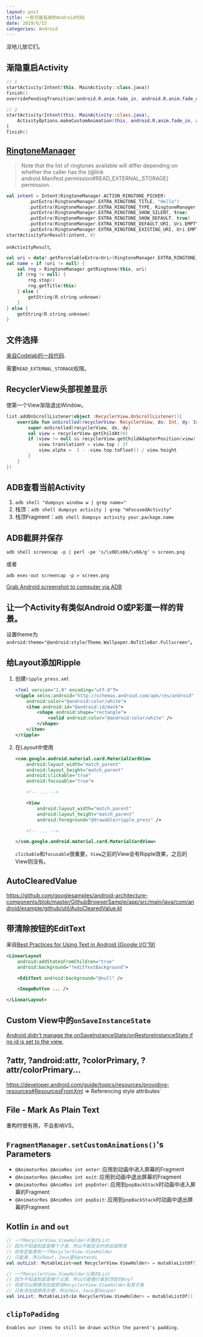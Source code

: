 ```yaml
---
layout: post
title: 一些可能有用的Android代码
date: 2019/6/15
categories: Android
---
```


没地儿放它们。

<!--more-->

## 渐隐重启Activity

```Kotlin
// 1
startActivity(Intent(this, MainActivity::class.java))
finish()
overridePendingTransition(android.R.anim.fade_in, android.R.anim.fade_out)

// 2
startActivity(Intent(this, MainActivity::class.java),
    ActivityOptions.makeCustomAnimation(this, android.R.anim.fade_in, android.R.anim.fade_out).toBundle()
)
finish()
```

## [RingtoneManager](https://developer.android.com/reference/android/media/RingtoneManager.html)

> Note that the list of ringtones available will differ depending on whether the caller has the {@link android.Manifest.permission#READ_EXTERNAL_STORAGE} permission.

```Kotlin
val intent = Intent(RingtoneManager.ACTION_RINGTONE_PICKER)
        .putExtra(RingtoneManager.EXTRA_RINGTONE_TITLE, "Hello")
        .putExtra(RingtoneManager.EXTRA_RINGTONE_TYPE, RingtoneManager.TYPE_ALL)
        .putExtra(RingtoneManager.EXTRA_RINGTONE_SHOW_SILENT, true)
        .putExtra(RingtoneManager.EXTRA_RINGTONE_SHOW_DEFAULT, true)
        .putExtra(RingtoneManager.EXTRA_RINGTONE_DEFAULT_URI, Uri.EMPTY)
        .putExtra(RingtoneManager.EXTRA_RINGTONE_EXISTING_URI, Uri.EMPTY)
startActivityForResult(intent, 0)
```

`onActivityResult`,

```Kotlin
val uri = data?.getParcelableExtra<Uri>(RingtoneManager.EXTRA_RINGTONE_PICKED_URI)
val name = if (uri != null) {
    val rng = RingtoneManager.getRingtone(this, uri)
    if (rng != null) {
        rng.stop()
        rng.getTitle(this)
    } else {
        getString(R.string.unknown)
    }
} else {
    getString(R.string.unknown)
}
```

## 文件选择

[来自Codelab的一段代码](https://github.com/googlecodelabs/android-storage-permissions/blob/master/app/src/main/java/com/google/samples/dataprivacy/page/importimage/ImageImportActivity.java#L125).

需要`READ_EXTERNAL_STORAGE`权限。

## RecyclerView头部视差显示

使第一个View渐隐退出Window。

```Kotlin
list.addOnScrollListener(object :RecyclerView.OnScrollListener(){
    override fun onScrolled(recyclerView: RecyclerView, dx: Int, dy: Int) {
        super.onScrolled(recyclerView, dx, dy)
        val view = recyclerView.getChildAt(0)
        if (view != null && recyclerView.getChildAdapterPosition(view) == 0) {
            view.translationY = view.top / 3f
            view.alpha =  1 - -view.top.toFloat() / view.height
        }
    }
})
```

## ADB查看当前Activity

1. `adb shell "dumpsys window w | grep name="`
1. 栈顶：`adb shell dumpsys activity | grep "mFocusedActivity"`
1. 栈顶Fragment：`adb shell dumpsys activity your.package.name`

## ADB截屏并保存

`adb shell screencap -p | perl -pe 's/\x0D\x0A/\x0A/g' > screen.png`

或者

`adb exec-out screencap -p > screen.png`

[Grab Android screenshot to computer via ADB](https://blog.shvetsov.com/2013/02/grab-android-screenshot-to-computer-via.html)

## 让一个Activity有类似Android O或P彩蛋一样的背景。

设置theme为`android:theme="@android:style/Theme.Wallpaper.NoTitleBar.Fullscreen"`。

## 给Layout添加Ripple

1. 创建`ripple_press.xml`

    ```XML
    <?xml version="1.0" encoding="utf-8"?>
    <ripple xmlns:android="http://schemas.android.com/apk/res/android"
        android:color="@android:color/white">
        <item android:id="@android:id/mask">
            <shape android:shape="rectangle">
                <solid android:color="@android:color/white" />
            </shape>
        </item>
    </ripple>
    ```

1. 在Layout中使用

    ```XML
    <com.google.android.material.card.MaterialCardView
        android:layout_width="match_parent"
        android:layout_height="match_parent"
        android:clickable="true"
        android:focusable="true">

        <!-- ... -->

        <View
            android:layout_width="match_parent"
            android:layout_height="match_parent"
            android:foreground="@drawable/ripple_press" />

        <!-- ... -->

    </com.google.android.material.card.MaterialCardView>
    ```

    `clickable`和`focusable`很重要，`View`之前的View会有Ripple效果，之后的View则没有。

## AutoClearedValue

https://github.com/googlesamples/android-architecture-components/blob/master/GithubBrowserSample/app/src/main/java/com/android/example/github/util/AutoClearedValue.kt

## 带清除按钮的EditText

来自[Best Practices for Using Text in Android (Google I/O'19)](https://youtu.be/fpSfCvP36aA?t=1672)

```XML
<LinearLayout
    android:addStatesFromChildren="true"
    android:background="?editTextBackground">

    <EditText android:background="@null" />

    <ImageButton ... />

</LinearLayout>
```

## Custom View中的`onSaveInstanceState`

[Android didn't manage the onSaveInstanceState/onRestoreInstanceState if no id is set to the view.](https://stackoverflow.com/a/28586444/5507158)

## ?attr, ?android:attr, ?colorPrimary, ?attr/colorPrimary...

https://developer.android.com/guide/topics/resources/providing-resources#ResourcesFromXml => Referencing style attributes`

## File - Mark As Plain Text

重构时很有用，不会影响VS。

## `FragmentManager.setCustomAnimations()`'s Parameters

- `@AnimatorRes @AnimRes int enter`: 应用到动画中进入屏幕的Fragment
- `@AnimatorRes @AnimRes int exit`: 应用到动画中退出屏幕的Fragment
- `@AnimatorRes @AnimRes int popEnter`: 应用到`popBackStack`时动画中进入屏幕的Fragment
- `@AnimatorRes @AnimRes int popExit`: 应用到`popBackStack`时动画中退出屏幕的Fragment

## Kotlin `in` and `out`

```Kotlin
// 一个RecyclerView.ViewHolder子类的List
// 因为不知道到底是哪个子类，所以不能安全的添加或修改
// 但肯定能拿到一个RecyclerView.ViewHolder
// 只能拿，所以叫out，Java里叫extends
val outList: MutableList<out RecyclerView.ViewHolder> = mutableListOf()

// 一个RecyclerView.ViewHolder父类的List
// 因为不知道到底是哪个父类，所以只能强行拿到顶层的Any?
// 但是可以随便添加或修改RecyclerView.ViewHolder及其子类
// 只有添加或修改方便，所以叫in，Java里叫super
val inList: MutableList<in RecyclerView.ViewHolder> = mutableListOf()
```

## `clipToPadidng`

`Enables our items to still be drawn within the parent's padding.`
